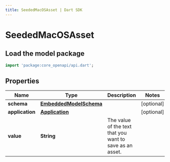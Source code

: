 ```yaml
---
title: SeededMacOSAsset | Dart SDK
---
```


# SeededMacOSAsset

## Load the model package
```dart
import 'package:core_openapi/api.dart';
```

## Properties
Name | Type | Description | Notes
------------ | ------------- | ------------- | -------------
**schema** | [**EmbeddedModelSchema**](EmbeddedModelSchema) |  | [optional] 
**application** | [**Application**](Application) |  | [optional] 
**value** | **String** | The value of the text that you want to save as an asset. | 




